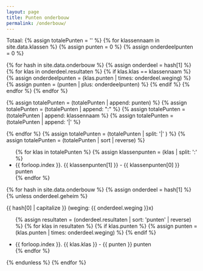 ```yaml
---
layout: page
title: Punten onderbouw
permalink: /onderbouw/
---
```

Totaal: 
{% assign totalePunten = '' %}
{% for klassennaam in site.data.klassen %}
  {% assign punten = 0 %}
  {% assign onderdeelpunten = 0 %}

  {% for hash in site.data.onderbouw %}
    {% assign onderdeel = hash[1] %}
    {% for klas in onderdeel.resultaten %}
	  {% if klas.klas == klassennaam %}
	    {% assign onderdeelpunten = (klas.punten | times: onderdeel.weging) %}
	    {% assign punten = (punten | plus: onderdeelpunten) %}
	  {% endif %}
    {% endfor %}
  {% endfor %}

  {% assign totalePunten = (totalePunten | append: punten) %}
  {% assign totalePunten = (totalePunten | append: ":" %}
  {% assign totalePunten = (totalePunten | append: klassennaam %}
  {% assign totalePunten = (totalePunten | append: '|' %}

{% endfor %}
{% assign totalePunten = (totalePunten | split: '|' ) %}
{% assign totalePunten = (totalePunten | sort | reverse) %}


<ul>
{% for klas in totalePunten %}
  {% assign klassenpunten = (klas | split: ':' %}
  <li> {{ forloop.index }}. {{ klassenpunten[1] }} - {{ klassenpunten[0] }} punten </li>
{% endfor %}
</ul>

{% for hash in site.data.onderbouw %}
{% assign onderdeel = hash[1] %}
{% unless onderdeel.geheim %}

{{ hash[0] | capitalize }} (weging: {{ onderdeel.weging }}x)
<ul>

{% assign resultaten = (onderdeel.resultaten | sort: 'punten' | reverse) %}
{% for klas in resultaten %}
  {% if klas.punten %}
    {% assign punten = (klas.punten | times: onderdeel.weging) %}
  {% endif %}
  <li> {{ forloop.index }}. {{ klas.klas }} - {{ punten }} punten </li>
{% endfor %}

</ul>
{% endunless %}
{% endfor %}
